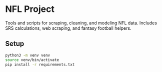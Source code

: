 # NFL Project

Tools and scripts for scraping, cleaning, and modeling NFL data.
Includes SRS calculations, web scraping, and fantasy football helpers.

## Setup

```bash
python3 -m venv venv
source venv/bin/activate
pip install -r requirements.txt
